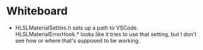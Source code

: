 # Whiteboard


- HLSLMaterialSettins.h sets up a path to VSCode.  HLSLMaterialErrorHook.* looks like it tries to use that setting, but I don't see how or where that's supposed to be working.
